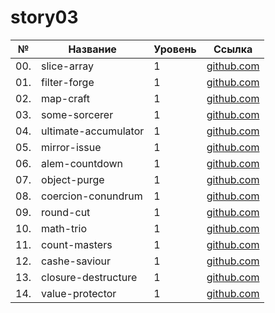 # story03

| №   | Название             | Уровень | Ссылка                               |
| --- | -------------------- | ------- | ------------------------------------ |
| 00. | slice-array          | 1       | [github.com](./slice-array)          |
| 01. | filter-forge         | 1       | [github.com](./filter-forge)         |
| 02. | map-craft            | 1       | [github.com](./map-craft)            |
| 03. | some-sorcerer        | 1       | [github.com](./some-sorcerer)        |
| 04. | ultimate-accumulator | 1       | [github.com](./ultimate-accumulator) |
| 05. | mirror-issue         | 1       | [github.com](./mirror-issue)         |
| 06. | alem-countdown       | 1       | [github.com](./alem-countdown)       |
| 07. | object-purge         | 1       | [github.com](./object-purge)         |
| 08. | coercion-conundrum   | 1       | [github.com](./coercion-conundrum)   |
| 09. | round-cut            | 1       | [github.com](./round-cut)            |
| 10. | math-trio            | 1       | [github.com](./math-trio)            |
| 11. | count-masters        | 1       | [github.com](./count-masters)        |
| 12. | cashe-saviour        | 1       | [github.com](./cashe-saviour)        |
| 13. | closure-destructure  | 1       | [github.com](./closure-destructure)  |
| 14. | value-protector      | 1       | [github.com](./value-protector)      |
